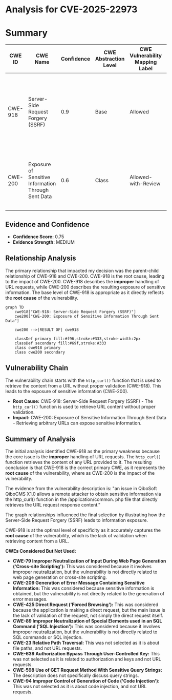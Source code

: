 # Analysis for CVE-2025-22973

# Summary
| CWE ID | CWE Name | Confidence | CWE Abstraction Level | CWE Vulnerability Mapping Label | CWE-Vulnerability Mapping Notes |
|---|---|---|---|---|---|
| CWE-918 | Server-Side Request Forgery (SSRF) | 0.9 | Base | Allowed | Primary CWE. The `http_curl()` function directly retrieves the URL request response content without sufficient validation. |
| CWE-200 | Exposure of Sensitive Information Through Sent Data | 0.6 | Class | Allowed-with-Review | Secondary Candidate. The vulnerability results in sensitive information being obtained. |

## Evidence and Confidence

*   **Confidence Score:** 0.75
*   **Evidence Strength:** MEDIUM

## Relationship Analysis
The primary relationship that impacted my decision was the parent-child relationship of CWE-918 and CWE-200. CWE-918 is the root cause, leading to the impact of CWE-200. CWE-918 describes the **improper** handling of URL requests, while CWE-200 describes the resulting exposure of sensitive information. The base level of CWE-918 is appropriate as it directly reflects the **root cause** of the vulnerability.

```mermaid
graph TD
    cwe918["CWE-918: Server-Side Request Forgery (SSRF)"]
    cwe200["CWE-200: Exposure of Sensitive Information Through Sent Data"]

    cwe200 -->|RESULT OF| cwe918

    classDef primary fill:#f96,stroke:#333,stroke-width:2px
    classDef secondary fill:#69f,stroke:#333
    class cwe918 primary
    class cwe200 secondary
```

## Vulnerability Chain
The vulnerability chain starts with the `http_curl()` function that is used to retrieve the content from a URL without proper validation (CWE-918). This leads to the exposure of sensitive information (CWE-200).
- **Root Cause:** CWE-918: Server-Side Request Forgery (SSRF) - The `http_curl()` function is used to retrieve URL content without proper validation.
- **Impact:** CWE-200: Exposure of Sensitive Information Through Sent Data - Retrieving arbitrary URLs can expose sensitive information.

## Summary of Analysis
The initial analysis identified CWE-918 as the primary weakness because the core issue is the **improper** handling of URL requests. The `http_curl()` function retrieves the content of any URL provided to it. The resulting conclusion is that CWE-918 is the correct primary CWE, as it represents the **root cause** of the vulnerability, where as CWE-200 is the impact of the vulnerability.

The evidence from the vulnerability description is: "an issue in QiboSoft QiboCMS X1.0 allows a remote attacker to obtain sensitive information via the http_curl() function in the /application/common. php file that directly retrieves the URL request response content."

The graph relationships influenced the final selection by illustrating how the Server-Side Request Forgery (SSRF) leads to information exposure.

CWE-918 is at the optimal level of specificity as it accurately captures the **root cause** of the vulnerability, which is the lack of validation when retrieving content from a URL.

**CWEs Considered But Not Used:**

*   **CWE-79 Improper Neutralization of Input During Web Page Generation ('Cross-site Scripting'):** This was considered because it involves improper neutralization, but the vulnerability is not directly related to web page generation or cross-site scripting.
*   **CWE-209 Generation of Error Message Containing Sensitive Information:** This was considered because sensitive information is obtained, but the vulnerability is not directly related to the generation of error messages.
*   **CWE-425 Direct Request ('Forced Browsing'):** This was considered because the application is making a direct request, but the main issue is the lack of validation of the request, not simply the direct request itself.
*   **CWE-89 Improper Neutralization of Special Elements used in an SQL Command ('SQL Injection'):** This was considered because it involves improper neutralization, but the vulnerability is not directly related to SQL commands or SQL injection.
*   **CWE-23 Relative Path Traversal:** This was not selected as it is about file paths, and not URL requests.
*   **CWE-639 Authorization Bypass Through User-Controlled Key:** This was not selected as it is related to authorization and keys and not URL requests.
*   **CWE-598 Use of GET Request Method With Sensitive Query Strings:** The description does not specifically discuss query strings.
*   **CWE-94 Improper Control of Generation of Code ('Code Injection'):** This was not selected as it is about code injection, and not URL requests.